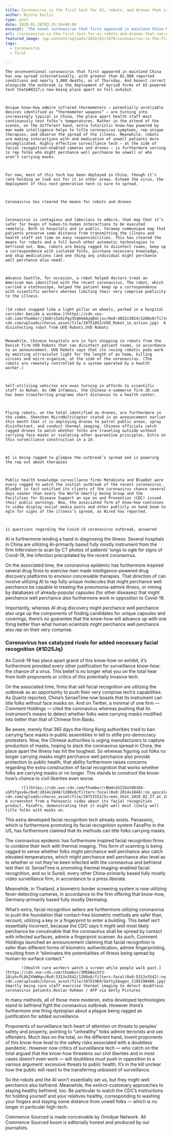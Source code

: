 ```yaml
---
title: Coronavirus is the first test for AI, robots, and drones that can prevent pandemics
author: Nicole Karlis
type: post
date: 2020-02-28T03:25:19+00:00
excerpt: 'The novel coronavirus that first appeared in mainland China has now spread across the world, with more than 82,000 reported cases and nearly 3,000 deaths, as of Thursday. And right alongside the outbreak is the deployment of myriad types of AI-powered tech that is now being put on full display. New technology like infrared thermometers&hellip;'
url: /coronavirus-is-the-first-test-for-ai-robots-and-drones-that-can-prevent-pandemics/
featured_image: /wp-content/uploads/2020/02/3378/coronavirus-is-the-first-test-for-ai-robots-and-drones-that-can-prevent-pandemics.jpg
tags:
  - Coronavirus
  - first

---
```

  
    The unconventional coronavirus that first appeared in mainland China has now spread internationally, with greater than 82,000 reported conditions and nearly 3,000 deaths, as of Thursday. And honest correct alongside the outbreak is the deployment of myriad forms of AI-powered tech that&#8217;s now being place apart on full exhibit.
  
  
  
    Unique know-how admire infrared thermometers — potentially unreliable devices identified as “thermometer weapons” — are turning into increasingly typical in China, the place apart health staff most continuously test folks’s temperatures. Rather in the attend of the scenes, on the different hand, extra futuristic know-how powered by man made intelligence helps to title coronavirus symptoms, rep unique therapies, and observe the spread of the illness. Meanwhile, robots are making interactions with and medication of unwell patients more uncomplicated. Highly effective surveillance tech — at the side of facial recognition-enabled cameras and drones — is furthermore serving to rep folks who might perchance well perchance be unwell or who aren’t carrying masks.
  
  
  
    For now, most of this tech has been deployed in China, though it’s rate holding an look out for it in other areas. Esteem the virus, the deployment of this next-generation tech is sure to spread.
  
  
  
    Coronavirus has cleared the means for robots and drones
  
  
  
    Coronavirus is contagious and laborious to admire, that map that it’s safer for heaps of human-to-human interactions to be executed remotely. Both in hospitals and in public, faraway communique map that patients preserve some distance from transmitting the illness and health staff set time on easy responsibilities. This has cleared the means for robots and a full bunch other automatic technologies to befriend out. Now, robots are being ragged to disinfect rooms, keep up a correspondence with isolated folks, purchase necessary knowledge, and ship medications (and one thing any individual might perchance well perchance also need).
  
  
  
    Advance Seattle, for occasion, a robot helped doctors treat an American man identified with the recent coronavirus. The robot, which carried a stethoscope, helped the patient keep up a correspondence with scientific workers whereas limiting their very comprise publicity to the illness.
  
  
    ![A robot snapped like a light pillar on wheels, parked in a hospital corridor beside a window.](https://cdn.vox-cdn.com/thumbor/jSm8rs5a5LPqy3Vq0ebAyqDUcjs=/0x0:4032x3024/1200x0/filters:focal(0x0:4032x3024):no_upscale()/cdn.vox-cdn.com/uploads/chorus_asset/file/19751853/UVD_Robot_in_action.jpg)  A disinfecting robot from UVD Robots.UVD Robots   
  
  
    Meanwhile, Chinese hospitals are in fact shipping in robots from the Danish firm UVD Robots that can disinfect patient rooms, in accordance to an announcement. UVD Robots says that its roving robotic pods work by emitting ultraviolet light for the length of an home, killing viruses and micro organism, at the side of the coronavirus. (The robots are remotely controlled by a system operated by a health worker.)
  
  
  
    Self-utilizing vehicles are even turning in affords to scientific staff in Wuhan. As CNN infamous, the Chinese e-commerce firm JD.com has been transferring programs short distances to a health center.
  
  
  
    Flying robots, on the total identified as drones, are furthermore in the combo. Shenzhen MicroMultiCopter stated in an announcement earlier this month that it is deploying drones to patrol public areas, spray disinfectant, and conduct thermal imaging. Chinese officials catch ragged drones to watch whether folks are traveling outside without carrying face masks or violating other quarantine principles. Extra on this surveillance construction in a 2d.
  
  
  
    AI is being ragged to glimpse the outbreak’s spread and is powering the rep out about therapies
  
  
  
    Public health knowledge surveillance firms Metabiota and BlueDot were every ragged to watch the initial outbreak of the recent coronavirus. BlueDot in fact notified its clients of the coronavirus chance several days sooner than every the World Smartly being Group and the Facilities for Disease Support an eye on and Prevention (CDC) issued their public warnings. Now, the associated form of know-how continues to video display social media posts and other publicly on hand boom to ogle for signs of the illness’s spread, as Wired has reported.
  
  
  
    11 questions regarding the Covid-19 coronavirus outbreak, answered
  
 


  AI is furthermore lending a hand in diagnosing the illness. Several hospitals in China are utilizing AI-primarily based fully mostly instrument from the firm Infervision to scan by CT photos of patients’ lungs to ogle for signs of Covid-19, the infection precipitated by the recent coronavirus.



  On the associated time, the coronavirus epidemic has furthermore inspired several drug firms to exercise man made intelligence-powered drug discovery platforms to envision conceivable therapies. That direction of can involve utilizing AI to rep fully unique molecules that might perchance well perchance be capable to treating the pneumonia-admire illness, or mining by databases of already-popular capsules (for other diseases) that might perchance well perchance also furthermore work in opposition to Covid-19.



  Importantly, whereas AI drug discovery might perchance well perchance also urge up the components of finding candidates for unique capsules and coverings, there’s no guarantee that the know-how will advance up with one thing better than what human scientists might perchance well perchance also rep on their very comprise.


### Coronavirus has catalyzed rivals for added necessary facial recognition {#1D25Jq}


  As Covid-19 has place apart grand of this know-how on exhibit, it’s furthermore provided every other justification for surveillance know-how: the chance of a virus. This belief is no longer what you on the total hear from both proponents or critics of this potentially invasive tech.



  On the associated time, firms that sell facial recognition are utilizing the outbreak as an opportunity to push their very comprise tech’s capabilities. As Quartz reported, China’s SenseTime now boasts that its instrument can title folks without face masks on. And on Twitter, a minimal of one firm — Comment Holdings — cited the coronavirus whereas pushing that its instrument’s means to detect whether folks were carrying masks modified into better than that of Chinese firm Baidu.



  Be aware, merely final 365 days the Hong Kong authorities tried to ban carrying face masks in public assemblies in tell to stifle pro-democracy protesters. Now, the Chinese authorities is urging manufacturers to capture production of masks, hoping to slack the coronavirus spread in China, the place apart the illness has hit the toughest. So whereas figuring out folks no longer carrying masks might perchance well perchance also provide protection to public health, that ability furthermore raises concerns regarding the extra construction of facial recognition that works whether folks are carrying masks or no longer. This stands to construct the know-how’s chance to civil liberties even worse.


           ![](https://cdn.vox-cdn.com/thumbor/rBmdsSGIIUsh9D38X-uSP2fgxvQ=/0x0:2014x1048/1200x0/filters:focal(0x0:2014x1048):no_upscale()/cdn.vox-cdn.com/uploads/chorus_asset/file/19751552/Screen_Shot_2020_02_27_at_10.57.32_AM.png)  A screenshot from a Panasonic video about its facial recognition product, FacePro, demonstrating that it might well most likely well title folks with masks on.   


  This extra developed facial recognition tech already exists. Panasonic, which is furthermore promoting its facial recognition system FacePro in the US, has furthermore claimed that its methods can title folks carrying masks.



  The coronavirus epidemic has furthermore inspired facial recognition firms to combine their tech with thermal imaging. This form of scanning is being ragged to sense whether folks might perchance well perchance also catch elevated temperatures, which might perchance well perchance also level as to whether or not they’ve been infected with the coronavirus and befriend test their id. SenseTime is promoting thermal imaging-enabled facial recognition, and so is Sunell, every other China-primarily based fully mostly video surveillance firm, in accordance to a press liberate.



  Meanwhile, in Thailand, a biometric border screening system is now utilizing fever-detecting cameras, in accordance to the firm offering that know-how, Germany-primarily based fully mostly Dermalog.



  What’s extra, facial recognition sellers are furthermore utilizing coronavirus to push the foundation that contact-free biometric methods are safer than, recount, utilizing a key or a fingerprint to enter a building. This belief isn’t essentially incorrect, because the CDC says it might well most likely perchance be conceivable that the coronavirus shall be spread by contact with infected surfaces, admire a fingerprint scanner. As such, Comment Holdings launched an announcement claiming that facial recognition is safer than different forms of biometric authentication, admire fingerprinting, resulting from it “eliminates the potentialities of illness being spread by human-to-surface contact.”


           ![Health care workers watch a screen while people walk past.](https://cdn.vox-cdn.com/thumbor/3MSbWachY2-18iyhcPL8kZXhWHg=/0x0:5313x3542/1200x0/filters:focal(0x0:5313x3542):no_upscale()/cdn.vox-cdn.com/uploads/chorus_asset/file/19751969/GettyImages_1195290488.jpg)  Smartly being care staff exercise thermal imaging to detect doubtless coronavirus patients.Roslan Rahman / AFP via Getty Pictures   


  In many methods, all of those more moderen, extra developed technologies stand to befriend fight the coronavirus outbreak. However there’s furthermore one thing dystopian about a plague being ragged as justification for added surveillance.



  Proponents of surveillance tech heart of attention on threats to peoples’ safety and property, pointing to “unhealthy” folks admire terrorists and sex offenders. Much less on the total, on the different hand, invent proponents of this know-how level to the safety risks associated with a doubtless pandemic. However now critics of surveillance tech — who catch on the total argued that the know-how threatens our civil liberties and in most cases doesn’t even work — will doubtless must push in opposition to a various argument: excessive threats to public health. It’s in the kill unclear how the public will react to the transferring unbiased of surveillance.



  So the robots and the AI won’t essentially set us, but they might well perchance also befriend. Meanwhile, the extinct-customary approaches to staying healthy befriend, too. Be particular to watch the CDC’s instructions for holding yourself and your relatives healthy, corresponding to washing your fingers and staying some distance from unwell folks — which is no longer in particular high-tech.



  Commence Sourced is made conceivable by Omidyar Network. All Commence Sourced boom is editorially honest and produced by our journalists.



